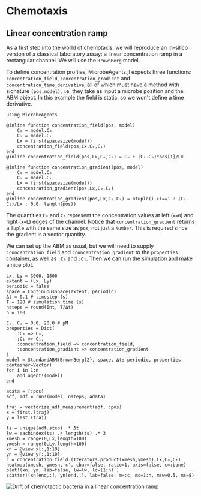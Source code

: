 # Chemotaxis

## Linear concentration ramp
As a first step into the world of chemotaxis, we will reproduce
an in-silico version of a classical laboratory assay: a linear concentration
ramp in a rectangular channel. We will use the `BrownBerg` model.

To define concentration profiles, MicrobeAgents.jl expects three functions:
`concentration_field`, `concentration_gradient` and `concentration_time_derivative`,
all of which must have a method with signature `(pos,model)`, i.e. they take
as input a microbe position and the ABM object.
In this example the field is static, so we won't define a time derivative.

```
using MicrobeAgents

@inline function concentration_field(pos, model)
    C₀ = model.C₀
    C₁ = model.C₁
    Lx = first(spacesize(model))
    concentration_field(pos,Lx,C₀,C₁)
end
@inline concentration_field(pos,Lx,C₀,C₁) = C₀ + (C₁-C₀)*pos[1]/Lx

@inline function concentration_gradient(pos, model)
    C₀ = model.C₀
    C₁ = model.C₁
    Lx = first(spacesize(model))
    concentration_gradient(pos,Lx,C₀,C₁)
end
@inline concentration_gradient(pos,Lx,C₀,C₁) = ntuple(i->i==1 ? (C₁-C₀)/Lx : 0.0, length(pos))
```
The quantities `C₀` and `C₁` represent the concentration values at left
(`x=0`) and right (`x=L`) edges of the channel.
Notice that `concentration_gradient` returns a `Tuple` with the same
size as `pos`, not just a `Number`.
This is required since the gradient is a vector quantity.

We can set up the ABM as usual, but we will need to supply `:concentration_field`
and `:concentration_gradient` to the `properties` container, as well as
`:C₀` and `:C₁`. Then we can run the simulation and make a nice plot.
```
Lx, Ly = 3000, 1500
extent = (Lx, Ly)
periodic = false
space = ContinuousSpace(extent; periodic)
Δt = 0.1 # timestep (s)
T = 120 # simulation time (s)
nsteps = round(Int, T/Δt)
n = 100

C₀, C₁ = 0.0, 20.0 # μM
properties = Dict(
    :C₀ => C₀,
    :C₁ => C₁,
    :concentration_field => concentration_field,
    :concentration_gradient => concentration_gradient
)
model = StandardABM(BrownBerg{2}, space, Δt; periodic, properties, container=Vector)
for i in 1:n
    add_agent!(model)
end

adata = [:pos]
adf, mdf = run!(model, nsteps; adata)

traj = vectorize_adf_measurement(adf, :pos)
x = first.(traj)
y = last.(traj)

ts = unique(adf.step) .* Δt
lw = eachindex(ts) ./ length(ts) .* 3
xmesh = range(0,Lx,length=100)
ymesh = range(0,Ly,length=100)
xn = @view x[:,1:10]
yn = @view y[:,1:10]
c = concentration_field.(Iterators.product(xmesh,ymesh),Lx,C₀,C₁)
heatmap(xmesh, ymesh, c', cbar=false, ratio=1, axis=false, c=:bone)
plot!(xn, yn, lab=false, lw=lw, lc=(1:n)')
scatter!(xn[end,:], yn[end,:], lab=false, m=:c, mc=1:n, msw=0.5, ms=8)
```
![Drift of chemotactic bacteria in a linear concentration ramp](linear-ramp.svg)
